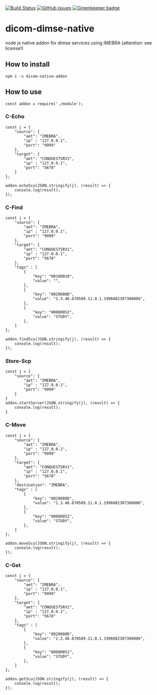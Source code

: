 [![Build Status](https://travis-ci.com/knopkem/dicom-dimse-native.svg?branch=master)](https://travis-ci.com/knopkem/dicom-dimse-native)
[![GitHub issues](https://img.shields.io/github/issues/knopkem/dicom-dimse-native)](https://github.com/knopkem/dicom-dimse-native/issues) 
[![Greenkeeper badge](https://badges.greenkeeper.io/knopkem/dicom-dimse-native.svg)](https://greenkeeper.io/)

# dicom-dimse-native
node js native addon for dimse services using IMEBRA (attention: see license!)

## How to install
```npm i -s dicom-native-addon```

## How to use
```const addon = require('./module');```

### C-Echo
```
const j = {
    "source": {
        "aet": "IMEBRA",
        "ip" : "127.0.0.1",
        "port": "9999"
    },
    "target": {
        "aet": "CONQUESTSRV1",
        "ip" : "127.0.0.1",
        "port": "5678"
    }
};

addon.echoScu(JSON.stringify(j), (result) => {
    console.log(result);
});
```

### C-Find
```
const j = {
    "source": {
        "aet": "IMEBRA",
        "ip" : "127.0.0.1",
        "port": "9999"
    },
    "target": {
        "aet": "CONQUESTSRV1",
        "ip" : "127.0.0.1",
        "port": "5678"
    },
    "tags" : [
        {
            "key": "00100010", 
            "value": "",
        },
        {
            "key": "0020000D", 
            "value": "1.3.46.670589.11.0.1.1996082307380006",
        },
        {
            "key": "00080052", 
            "value": "STUDY",
        },
    ]
};

addon.findScu(JSON.stringify(j), (result) => {
    console.log(result);
});
```

### Store-Scp
```
const j = {
    "source": {
        "aet": "IMEBRA",
        "ip" : "127.0.0.1",
        "port": "9999"
    }
}
addon.startServer(JSON.stringify(j), (result) => {
    console.log(result);
}
```

### C-Move
```
const j = {
    "source": {
        "aet": "IMEBRA",
        "ip" : "127.0.0.1",
        "port": "9999"
    },
    "target": {
        "aet": "CONQUESTSRV1",
        "ip" : "127.0.0.1",
        "port": "5678"
    },
    "destination": "IMEBRA",
    "tags" : [
        {
            "key": "0020000D", 
            "value": "1.3.46.670589.11.0.1.1996082307380006",
        },
        {
            "key": "00080052", 
            "value": "STUDY",
        },
    ]
};

addon.moveScu(JSON.stringify(j), (result) => {
    console.log(result);
});
```

### C-Get
```
const j = {
    "source": {
        "aet": "IMEBRA",
        "ip" : "127.0.0.1",
        "port": "9999"
    },
    "target": {
        "aet": "CONQUESTSRV1",
        "ip" : "127.0.0.1",
        "port": "5678"
    },
    "tags" : [
        {
            "key": "0020000D", 
            "value": "1.3.46.670589.11.0.1.1996082307380006",
        },
        {
            "key": "00080052", 
            "value": "STUDY",
        },
    ]
};

addon.getScu(JSON.stringify(j), (result) => {
    console.log(result);
});
```
